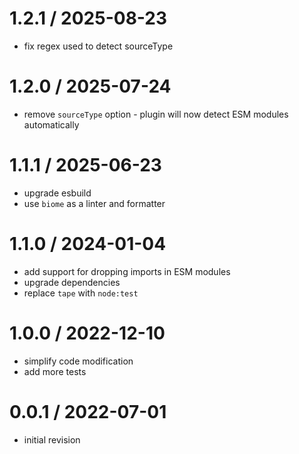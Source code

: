 
1.2.1 / 2025-08-23
==================

 * fix regex used to detect sourceType

1.2.0 / 2025-07-24
==================

 * remove `sourceType` option - plugin will now detect ESM modules automatically

1.1.1 / 2025-06-23
==================

 * upgrade esbuild
 * use `biome` as a linter and formatter

1.1.0 / 2024-01-04
==================

 * add support for dropping imports in ESM modules
 * upgrade dependencies
 * replace `tape` with `node:test`

1.0.0 / 2022-12-10
==================

 * simplify code modification
 * add more tests

0.0.1 / 2022-07-01
==================

 * initial revision
